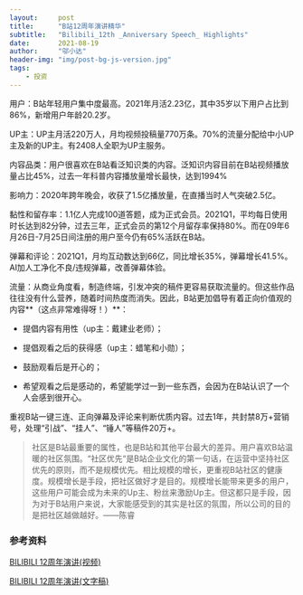 ```yaml
---
layout:     post
title:      "B站12周年演讲精华"
subtitle:   "Bilibili_12th _Anniversary Speech_ Highlights"
date:       2021-08-19
author:     "邬小达"
header-img: "img/post-bg-js-version.jpg"
tags:
    - 投资
---
```


用户：B站年轻用户集中度最高。2021年月活2.23亿，其中35岁以下用户占比到86%，新增用户年龄20.2岁。

UP主：UP主月活220万人，月均视频投稿量770万条。70%的流量分配给中小UP主及新的UP主。有2408人全职为UP主服务。

内容品类：用户很喜欢在B站看泛知识类的内容。泛知识内容目前在B站视频播放量占比45%，过去一年科普内容播放量增长最快，达到1994%

影响力：2020年跨年晚会，收获了1.5亿播放量，在直播当时人气突破2.5亿。

黏性和留存率：1.1亿人完成100道答题，成为正式会员。2021Q1，平均每日使用时长达到82分钟，过去三年，正式会员的第12个月留存率保持80%。而在09年6月26日-7月25日间注册的用户至今仍有65%活跃在B站。

弹幕和评论：2021Q1，月均互动数达到66亿，同比增长35%，弹幕增长41.5%。AI加人工净化不良/违规弹幕，改善弹幕体验。

流量：从商业角度看，制造终端，引发冲突的稿件更容易获取流量的。但这些作品往往没有什么营养，随着时间热度而消失。因此，B站更加倡导有着正向价值观的内容**（这点非常难得呀！）**：

* 提倡内容有用性（up主：戴建业老师）；

* 提倡观看之后的获得感（up主：蜡笔和小勋）；
* 鼓励观看后是开心的；
* 希望观看之后是感动的，希望能学过一到一些东西，会因为在B站认识了一个人会感到很开心。

重视B站一键三连、正向弹幕及评论来判断优质内容。过去1年，共封禁8万+营销号，处理“引战”、“挂人”、“锤人”等稿件20万+。

> 社区是B站最重要的属性，也是B站和其他平台最大的差异。用户喜欢B站温暖的社区氛围。“社区优先“是B站企业文化的第一句话，在运营中坚持社区优先的原则，而不是规模优先。相比规模的增长，更重视B站社区的健康度。规模增长是手段，把社区做好才是目的。规模增长能带来更多的用户，这些用户可能会成为未来的Up主、粉丝来激励Up主。但这都只是手段，因为对于B站用户来说，大家能感受到的其实是社区的氛围，所以公司的目的是把社区越做越好。——陈睿

### 参考资料

[BILIBILI 12周年演讲(视频)](https://www.bilibili.com/video/BV1CV411s7jd?from=search&seid=5088586314897912218)

[BILIBILI 12周年演讲(文字稿)](https://www.zhitongcaijing.com/content/detail/501976.html)



